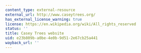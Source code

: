 ```yaml
---
content_type: external-resource
external_url: http://www.caseytrees.org/
has_external_license_warning: true
license: https://en.wikipedia.org/wiki/All_rights_reserved
status: ''
title: Casey Trees website
uid: e23b809b-a0be-4e0b-9d51-2e67cb25a441
wayback_url: ''
---
```

